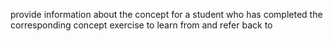 provide information about the concept for a student who has completed the corresponding concept exercise to learn from and refer back to